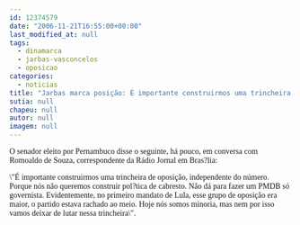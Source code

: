 ```yaml
---
id: 12374579
date: "2006-11-21T16:55:00+00:00"
last_modified_at: null
tags:
  - dinamarca
  - jarbas-vasconcelos
  - oposicao
categories:
  - noticias
title: "Jarbas marca posição: É importante construirmos uma trincheira de oposição"
sutia: null
chapeu: null
autor: null
imagem: null
---
```

<p><P><FONT face=Verdana>O senador eleito por Pernambuco disse o seguinte, há pouco, em conversa com Romoaldo de Souza, correspondente da Rádio Jornal em Bras?lia:</FONT></P></p>
<p><P><FONT face=Verdana>\"É importante construirmos uma trincheira de oposição, independente do número. Porque nós não queremos construir pol?tica de cabresto. Não dá para fazer um PMDB só governista. Evidentemente, no primeiro mandato de Lula, esse grupo de oposição era maior, o partido estava rachado ao meio. Hoje nós somos minoria, mas nem por isso vamos deixar de lutar nessa trincheira\".</FONT></P> </p>
